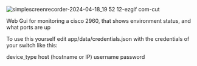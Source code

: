 
![simplescreenrecorder-2024-04-18_19 52 12-ezgif com-cut](https://github.com/JA-Marshall/Cisco2960-Flask-Web-GUI-/assets/9871373/542b79a0-7249-4b6c-89ca-119278946280)

Web Gui for monitoring a cisco 2960, that shows environment status, and what ports are up


To use this yourself edit app/data/credentials.json with the credentials of your switch like this:

device_type
host (hostname or IP)
username
password

